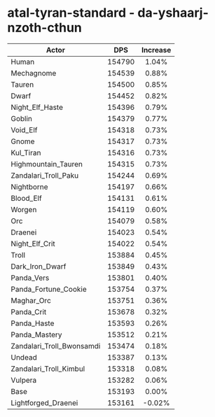 # atal-tyran-standard - da-yshaarj-nzoth-cthun
| Actor | DPS | Increase |
|---|:---:|:---:|
|Human|154790|1.04%|
|Mechagnome|154539|0.88%|
|Tauren|154500|0.85%|
|Dwarf|154452|0.82%|
|Night_Elf_Haste|154396|0.79%|
|Goblin|154379|0.77%|
|Void_Elf|154318|0.73%|
|Gnome|154317|0.73%|
|Kul_Tiran|154316|0.73%|
|Highmountain_Tauren|154315|0.73%|
|Zandalari_Troll_Paku|154244|0.69%|
|Nightborne|154197|0.66%|
|Blood_Elf|154131|0.61%|
|Worgen|154119|0.60%|
|Orc|154079|0.58%|
|Draenei|154023|0.54%|
|Night_Elf_Crit|154022|0.54%|
|Troll|153884|0.45%|
|Dark_Iron_Dwarf|153849|0.43%|
|Panda_Vers|153801|0.40%|
|Panda_Fortune_Cookie|153754|0.37%|
|Maghar_Orc|153751|0.36%|
|Panda_Crit|153678|0.32%|
|Panda_Haste|153593|0.26%|
|Panda_Mastery|153512|0.21%|
|Zandalari_Troll_Bwonsamdi|153474|0.18%|
|Undead|153387|0.13%|
|Zandalari_Troll_Kimbul|153318|0.08%|
|Vulpera|153282|0.06%|
|Base|153193|0.00%|
|Lightforged_Draenei|153161|-0.02%|
